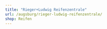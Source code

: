 ```yaml
---
title: "Rieger+Ludwig Reifenzentrale"
url: /augsburg/rieger-ludwig-reifenzentrale/
shop: Reifen
---
```

